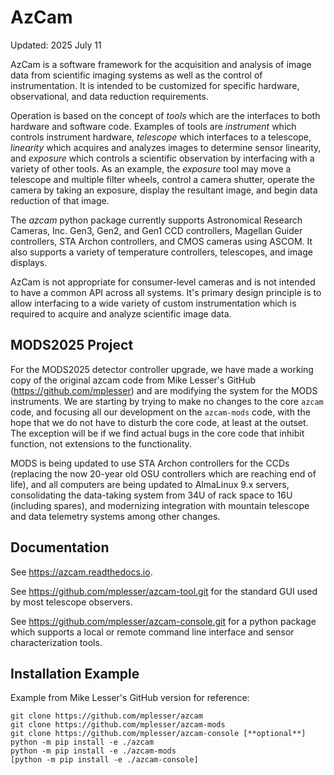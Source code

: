 # AzCam

Updated: 2025 July 11

AzCam is a software framework for the acquisition and analysis of image data from scientific imaging systems as well as the control of instrumentation. It is intended to be customized for specific hardware, observational, and data reduction requirements.

Operation is based on the concept of *tools* which are the interfaces to both hardware and software code.  Examples of tools are *instrument* which controls instrument hardware, *telescope* which interfaces to a telescope, *linearity* which acquires and analyzes images to determine sensor linearity, and *exposure* which controls a scientific observation by interfacing with a variety of other tools. As an example, the *exposure* tool may move a telescope and multiple filter wheels, control a camera shutter, operate the camera by taking an exposure, display the resultant image, and begin data reduction of that image.

The *azcam* python package currently supports Astronomical Research Cameras, Inc. Gen3, Gen2, and Gen1 CCD controllers, Magellan Guider controllers, STA Archon controllers, and CMOS cameras using ASCOM. It also supports a variety of temperature controllers, telescopes, and image displays.

AzCam is not appropriate for consumer-level cameras and is not intended to have a common API across all systems. It's primary design principle is to allow interfacing to a wide variety of custom instrumentation which is required to acquire and analyze scientific image data.

## MODS2025 Project

For the MODS2025 detector controller upgrade, we have made a working copy of the original azcam code from Mike Lesser's GitHub (https://github.com/mplesser)
and are modifying the system for the MODS instruments. We are starting by trying to make no changes to the core `azcam` code, and focusing all our development
on the `azcam-mods` code, with the hope that we do not have to disturb the core code, at least at the outset.  The exception will be if we find actual bugs in the
core code that inhibit function, not extensions to the functionality.

MODS is being updated to use STA Archon controllers for the CCDs (replacing the now 20-year old OSU controllers which are reaching end of life), and 
all computers are being updated to AlmaLinux 9.x servers, consolidating the data-taking system from 34U of rack space to 16U (including spares), and 
modernizing integration with mountain telescope and data telemetry systems among other changes. 


## Documentation

See https://azcam.readthedocs.io.

See https://github.com/mplesser/azcam-tool.git for the standard GUI used by most telescope observers.

See https://github.com/mplesser/azcam-console.git for a python package which supports a local or remote command line interface and sensor characterization tools.

## Installation Example

Example from Mike Lesser's GitHub version for reference:

```shell
git clone https://github.com/mplesser/azcam
git clone https://github.com/mplesser/azcam-mods
git clone https://github.com/mplesser/azcam-console [**optional**]
python -m pip install -e ./azcam
python -m pip install -e ./azcam-mods
[python -m pip install -e ./azcam-console]
```
